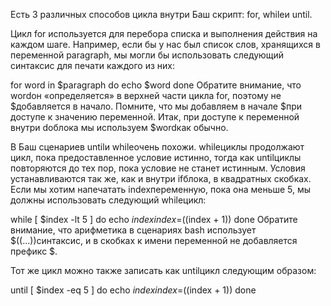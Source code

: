 Есть 3 различных способов цикла внутри Баш скрипт: for, whileи until.

Цикл for используется для перебора списка и выполнения действия на каждом шаге. Например, если бы у нас был список слов, хранящихся в переменной paragraph, мы могли бы использовать следующий синтаксис для печати каждого из них:

for word in $paragraph
do
  echo $word
done
Обратите внимание, что wordон «определяется» в верхней части цикла for, поэтому не $добавляется в начало. Помните, что мы добавляем в начале $при доступе к значению переменной. Итак, при доступе к переменной внутри doблока мы используем $wordкак обычно.

В Баш сценариев untilи whileочень похожи. whileциклы продолжают цикл, пока предоставленное условие истинно, тогда как untilциклы повторяются до тех пор, пока условие не станет истинным. Условия устанавливаются так же, как и внутри ifблока, в квадратных скобках. Если мы хотим напечатать indexпеременную, пока она меньше 5, мы должны использовать следующий whileцикл:

while [ $index -lt 5 ]
do
  echo $index
  index=$((index + 1))
done
Обратите внимание, что арифметика в сценариях bash использует $((...))синтаксис, и в скобках к имени переменной не добавляется префикс $.

Тот же цикл можно также записать как untilцикл следующим образом:

until [ $index -eq 5 ]
do
  echo $index
  index=$((index + 1))
done